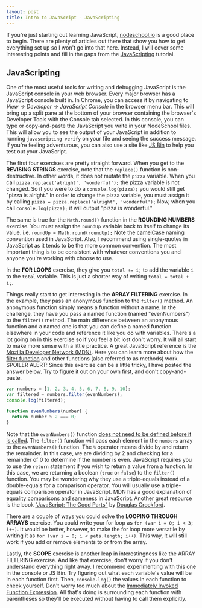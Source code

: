 ```yaml
---
layout: post
title: Intro to JavaScript - JavaScripting
---
```


If you're just starting out learning JavaScript,
[nodeschool.io](http://nodeschool.io/) is a good place to begin. There are
plenty of articles out there that show you how to get everything set up so I
won't go into that here. Instead, I will cover some interesting points and fill
in the gaps from the
[JavaScripting](https://github.com/sethvincent/javascripting) tutorial.

## JavaScripting
One of the most useful tools for writing and debugging JavaScript is the
JavaScript console in your web browser. Every major browser has a JavaScript
console built in. In Chrome, you can access it by navigating to *View ->
Developer -> JavaScript Console* in the browser menu bar. This will bring up a
split pane at the bottom of your browser containing the browser's Developer
Tools with the Console tab selected. In this console, you can type or
copy-and-paste the JavaScript you write in your NodeSchool files. This will
allow you to see the output of your JavaScript in addition to running
`javascripting verify` on your file and seeing the success message. If you're
feeling adventurous, you can also use a site like [JS
Bin](http://jsbin.com/?js,console,output) to help you test out your JavaScript.

The first four exercises are pretty straight forward. When you get to the
**REVISING STRINGS** exercise, note that the `replace()` function is
non-destructive. In other words, it does not mutate the `pizza` variable. When
you call `pizza.replace('alright', 'wonderful');` the pizza variable is not
changed. So if you were to do a `console.log(pizza);` you would still get "pizza
is alright." In order to change the pizza variable, you must assign it by
calling `pizza = pizza.replace('alright', 'wonderful');` Now, when you call
`console.log(pizza);` it will output "pizza is wonderful."

The same is true for the `Math.round()` function in the **ROUNDING NUMBERS**
exercise. You must assign the `roundUp` variable back to itself to change its
value. i.e. `roundUp = Math.round(roundUp);` Note the
[camelCase](https://en.wikipedia.org/wiki/CamelCase) naming convention used in
JavaScript. Also, I recommend using single-quotes in JavaScript as it tends to
be the more common convention. The most important thing is to be consistent with
whatever conventions you and anyone you're working with choose to use.

In the **FOR LOOPS** exercise, they give you `total += i;` to add the variable
`i` to the `total` variable. This is just a shorter way of writing `total =
total + i;`.

Things really start to get interesting in the **ARRAY FILTERING** exercise. In
the example, they pass an anonymous function to the `filter()` method. An
anonymous function simply means a function without a name. In the challenge,
they have you pass a named function (named "evenNumbers") to the `filter()`
method. The main difference between an anonymous function and a named one is
that you can define a named function elsewhere in your code and reference it
like you do with variables. There's a lot going on in this exercise so if you
feel a bit lost don't worry. It will all start to make more sense with a little
practice. A great JavaScript reference is the [Mozilla Developer Network
(MDN)](https://developer.mozilla.org/). Here you can learn more about how the
[filter
function](https://developer.mozilla.org/en-US/docs/Web/JavaScript/Reference/Global_Objects/Array/filter)
and other functions (also referred to as methods) work. SPOILER ALERT: Since
this exercise can be a little tricky, I have posted the answer below. Try to
figure it out on your own first, and don't copy-and-paste.

```javascript
var numbers = [1, 2, 3, 4, 5, 6, 7, 8, 9, 10];
var filtered = numbers.filter(evenNumbers);
console.log(filtered);

function evenNumbers(number) {
  return number % 2 === 0;
}
```

Note that the `evenNumbers()` function [does not need to be defined before it is
called](https://javascriptweblog.wordpress.com/2010/07/06/function-declarations-vs-function-expressions/).
The `filter()` function will pass each element in the `numbers` array to the
`evenNumbers()` function. The `%` operator means divide by and return the
remainder. In this case, we are dividing by 2 and checking for a remainder of 0
to determine if the number is even. JavaScript requires you to use the `return`
statement if you wish to return a value from a function. In this case, we are
returning a boolean (`true` or `false`) to the `filter()` function. You may be
wondering why they use a triple-equals instead of a double-equals for a
comparison operator.  You will usually use a triple-equals comparison operator
in JavaScript. MDN has a good explanation of [equality comparisons and
sameness](https://developer.mozilla.org/en-US/docs/Web/JavaScript/Equality_comparisons_and_sameness)
in JavaScript. Another great resource is the book ["JavaScript: The Good
Parts"](http://www.amazon.com/JavaScript-Good-Parts-ebook/dp/B0026OR2ZY/) by
[Douglas Crockford](http://javascript.crockford.com/).

There are a couple of ways you could solve the **LOOPING THROUGH ARRAYS**
exercise. You could write your for loop as `for (var i = 0; i < 3; i++)`. It
would be better, however, to make the for loop more versatile by writing it as
`for (var i = 0; i < pets.length; i++)`. This way, it will still work if you add
or remove elements to or from the array.

Lastly, the **SCOPE** exercise is another leap in interestingness like the ARRAY
FILTERING exercise. And like that exercise, don't worry if you don't understand
everything right away. I recommend experimenting with this one in the console or
JS Bin. Try figuring out what each variable's value will be in each function
first. Then, `console.log()` the values in each function to check yourself.
Don't worry too much about the [Immediately Invoked Function
Expression](http://benalman.com/news/2010/11/immediately-invoked-function-expression/).
All that's doing is surrounding each function with parentheses so they'll be
executed without having to call them explicitly.
